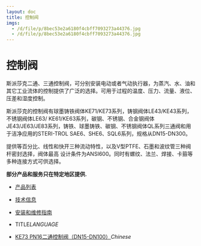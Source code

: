 ```yaml
---
layout: doc
title: 控制阀
imgs:
  - /d/file/p/8bec53e2a6180f4cbff7093273a44376.jpg
  - /d/file/p/8bec53e2a6180f4cbff7093273a44376.jpg
---
```


# 控制阀

斯派莎克二通、三通控制阀，可分别安装电动或者气动执行器，为蒸汽、水、油和其它工业流体的控制提供了广泛的选择。可用于过程的温度、压力、流量、液位、压差和湿度控制。

斯派莎克的控制阀有球墨铸铁阀体KE71/KE73系列，铸钢阀体LE43/KE43系列，不锈钢阀体LE63/ KE61/KE63系列，碳钢、不锈钢、合金钢阀体JE43/JE63/JE83系列，铸铁、球墨铸铁、碳钢、不锈钢阀体QL系列三通阀和用于洁净应用的STERI-TROL SAE6、SHE6、SQL6系列，规格从DN15-DN300。

提供等百分比、线性和快开三种流动特性，以及V型PTFE、石墨和波纹管三种阀杆密封选择，阀体最高 设计条件为ANSI600。同时有螺纹、法兰、焊接、卡箍等多种连接方式可供选择。

**部分产品和服务只在特定地区提供.**

- [产品列表](<javascript:navactive(1);>)
- [技术信息](<javascript:navactive(2);>)
- [安装和维修指南](<javascript:navactive(3);>)

- TITLE*LANGUAGE*
- [KE73 PN16二通控制阀（DN15-DN100）](/control-valves/KE73.html 'KE73 PN16二通控制阀（DN15-DN100）')_Chinese_
